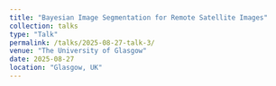 ```yaml
---
title: "Bayesian Image Segmentation for Remote Satellite Images"
collection: talks
type: "Talk"
permalink: /talks/2025-08-27-talk-3/
venue: "The University of Glasgow"
date: 2025-08-27
location: "Glasgow, UK"
---
```


